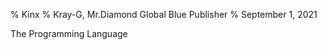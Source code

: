 % Kinx
% Kray-G, Mr.Diamond Global Blue Publisher
% September 1, 2021

The Programming Language

<param style="BookA4"/>
<param multibytefont="jp"/>
<param titleSize="78.8"/>
<param subtitleSize="24.8"/>
<param backgroundImage="ximg/back.png"/>
<style-info name="chapter.style" value="BigChapter3" />
<style-info name="bookmark.openLevel" value="0" />

<toc with="lof,lot"/>

<include file="en/section/section01.md" />
<include file="en/section/section02.md" />
<include file="en/section/section03.md" />
<include file="en/section/section04.md" />
<include file="en/section/section05.md" />
<include file="en/section/section06.md" />
<include file="en/section/section07.md" />
<include file="en/section/section08.md" />
<include file="en/section/section09.md" />
<include file="en/section/section10.md" />

<appendix/>

<include file="en/appendix/appendix01.md" />
<include file="en/appendix/appendix02.md" />
<include file="en/appendix/appendix03.md" />

